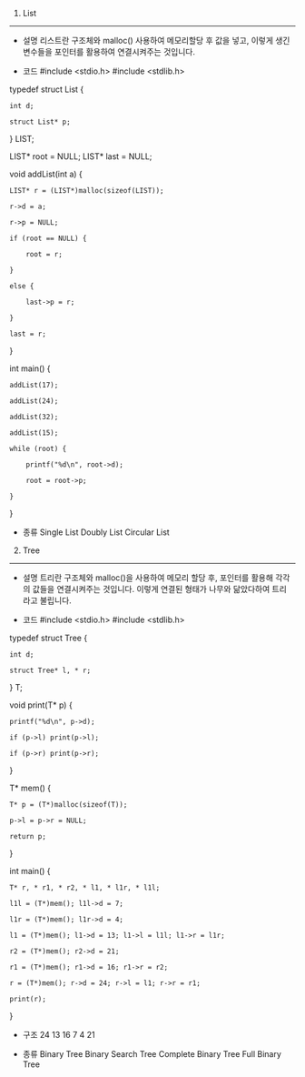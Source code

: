 1. List
---
 - 설명
  리스트란 구조체와 malloc() 사용하여 메모리할당 후 값을 넣고, 이렇게 생긴 변수들을 포인터를 활용하여 연결시켜주는 것입니다.
  
 - 코드
#include <stdio.h>
#include <stdlib.h>

typedef struct List {

	int d;
	
	struct List* p;
	
} LIST;

LIST* root = NULL;
LIST* last = NULL;

void addList(int a) {

	LIST* r = (LIST*)malloc(sizeof(LIST));
	
	r->d = a;
	
	r->p = NULL;

	if (root == NULL) {
	
		root = r;
		
	}
	
	else {
	
		last->p = r;
		
	}
	
	last = r;
	
}

int main() {

	addList(17);
	
	addList(24);
	
	addList(32);
	
	addList(15);

	while (root) {
	
		printf("%d\n", root->d);
		
		root = root->p;
		
	}
	
}

 - 종류
  Single List
  Doubly List
  Circular List

2. Tree
---
 - 설명
  트리란 구조체와 malloc()을 사용하여 메모리 할당 후, 포인터를 활용해 각각의 값들을 연결시켜주는 것입니다. 이렇게 연결된 형태가 나무와 닮았다하여 트리 라고 불립니다.

 - 코드
#include <stdio.h>
#include <stdlib.h>

typedef struct Tree {

	int d;
	
	struct Tree* l, * r;
	
} T;

void print(T* p) {

	printf("%d\n", p->d);
	
	if (p->l) print(p->l);
	
	if (p->r) print(p->r);
	
}

T* mem() {

	T* p = (T*)malloc(sizeof(T));
	
	p->l = p->r = NULL;
	
	return p;
	
}

int main() {

	T* r, * r1, * r2, * l1, * l1r, * l1l;
	
	l1l = (T*)mem(); l1l->d = 7;
	
	l1r = (T*)mem(); l1r->d = 4;
	
	l1 = (T*)mem(); l1->d = 13; l1->l = l1l; l1->r = l1r;
	
	r2 = (T*)mem(); r2->d = 21;
	
	r1 = (T*)mem(); r1->d = 16; r1->r = r2;
	
	r = (T*)mem(); r->d = 24; r->l = l1; r->r = r1;
	
	print(r);
	
}

 - 구조
                             24
                     13              16
                7          4                21

 - 종류
  Binary Tree
  Binary Search Tree
  Complete Binary Tree
  Full Binary Tree
